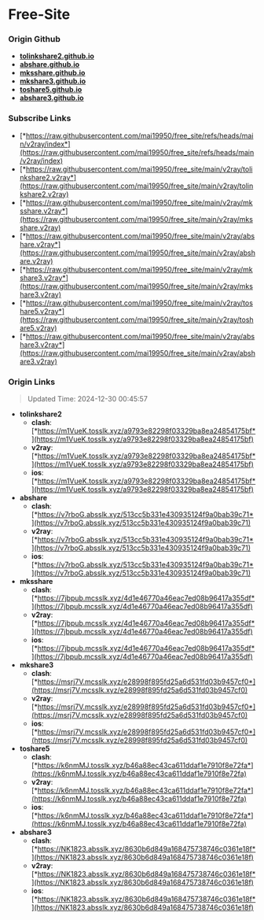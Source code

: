 # Free-Site

### Origin Github

- [**tolinkshare2.github.io**](https://github.com/tolinkshare2/tolinkshare2.github.io)
- [**abshare.github.io**](https://github.com/abshare/abshare.github.io)
- [**mksshare.github.io**](https://github.com/mksshare/mksshare.github.io)
- [**mkshare3.github.io**](https://github.com/mkshare3/mkshare3.github.io)
- [**toshare5.github.io**](https://github.com/toshare5/toshare5.github.io)
- [**abshare3.github.io**](https://github.com/abshare3/abshare3.github.io)

### Subscribe Links

- [*https://raw.githubusercontent.com/mai19950/free_site/refs/heads/main/v2ray/index*](https://raw.githubusercontent.com/mai19950/free_site/refs/heads/main/v2ray/index)
- [*https://raw.githubusercontent.com/mai19950/free_site/main/v2ray/tolinkshare2.v2ray*](https://raw.githubusercontent.com/mai19950/free_site/main/v2ray/tolinkshare2.v2ray)
- [*https://raw.githubusercontent.com/mai19950/free_site/main/v2ray/mksshare.v2ray*](https://raw.githubusercontent.com/mai19950/free_site/main/v2ray/mksshare.v2ray)
- [*https://raw.githubusercontent.com/mai19950/free_site/main/v2ray/abshare.v2ray*](https://raw.githubusercontent.com/mai19950/free_site/main/v2ray/abshare.v2ray)
- [*https://raw.githubusercontent.com/mai19950/free_site/main/v2ray/mkshare3.v2ray*](https://raw.githubusercontent.com/mai19950/free_site/main/v2ray/mkshare3.v2ray)
- [*https://raw.githubusercontent.com/mai19950/free_site/main/v2ray/toshare5.v2ray*](https://raw.githubusercontent.com/mai19950/free_site/main/v2ray/toshare5.v2ray)
- [*https://raw.githubusercontent.com/mai19950/free_site/main/v2ray/abshare3.v2ray*](https://raw.githubusercontent.com/mai19950/free_site/main/v2ray/abshare3.v2ray)

### Origin Links

> Updated Time: 2024-12-30 00:45:57

- **tolinkshare2**
  - **clash**: [*https://m1VueK.tosslk.xyz/a9793e82298f03329ba8ea24854175bf*](https://m1VueK.tosslk.xyz/a9793e82298f03329ba8ea24854175bf)
  - **v2ray**: [*https://m1VueK.tosslk.xyz/a9793e82298f03329ba8ea24854175bf*](https://m1VueK.tosslk.xyz/a9793e82298f03329ba8ea24854175bf)
  - **ios**: [*https://m1VueK.tosslk.xyz/a9793e82298f03329ba8ea24854175bf*](https://m1VueK.tosslk.xyz/a9793e82298f03329ba8ea24854175bf)
- **abshare**
  - **clash**: [*https://v7rboG.absslk.xyz/513cc5b331e430935124f9a0bab39c71*](https://v7rboG.absslk.xyz/513cc5b331e430935124f9a0bab39c71)
  - **v2ray**: [*https://v7rboG.absslk.xyz/513cc5b331e430935124f9a0bab39c71*](https://v7rboG.absslk.xyz/513cc5b331e430935124f9a0bab39c71)
  - **ios**: [*https://v7rboG.absslk.xyz/513cc5b331e430935124f9a0bab39c71*](https://v7rboG.absslk.xyz/513cc5b331e430935124f9a0bab39c71)
- **mksshare**
  - **clash**: [*https://7jbpub.mcsslk.xyz/4d1e46770a46eac7ed08b96417a355df*](https://7jbpub.mcsslk.xyz/4d1e46770a46eac7ed08b96417a355df)
  - **v2ray**: [*https://7jbpub.mcsslk.xyz/4d1e46770a46eac7ed08b96417a355df*](https://7jbpub.mcsslk.xyz/4d1e46770a46eac7ed08b96417a355df)
  - **ios**: [*https://7jbpub.mcsslk.xyz/4d1e46770a46eac7ed08b96417a355df*](https://7jbpub.mcsslk.xyz/4d1e46770a46eac7ed08b96417a355df)
- **mkshare3**
  - **clash**: [*https://msrj7V.mcsslk.xyz/e28998f895fd25a6d531fd03b9457cf0*](https://msrj7V.mcsslk.xyz/e28998f895fd25a6d531fd03b9457cf0)
  - **v2ray**: [*https://msrj7V.mcsslk.xyz/e28998f895fd25a6d531fd03b9457cf0*](https://msrj7V.mcsslk.xyz/e28998f895fd25a6d531fd03b9457cf0)
  - **ios**: [*https://msrj7V.mcsslk.xyz/e28998f895fd25a6d531fd03b9457cf0*](https://msrj7V.mcsslk.xyz/e28998f895fd25a6d531fd03b9457cf0)
- **toshare5**
  - **clash**: [*https://k6nmMJ.tosslk.xyz/b46a88ec43ca611ddaf1e7910f8e72fa*](https://k6nmMJ.tosslk.xyz/b46a88ec43ca611ddaf1e7910f8e72fa)
  - **v2ray**: [*https://k6nmMJ.tosslk.xyz/b46a88ec43ca611ddaf1e7910f8e72fa*](https://k6nmMJ.tosslk.xyz/b46a88ec43ca611ddaf1e7910f8e72fa)
  - **ios**: [*https://k6nmMJ.tosslk.xyz/b46a88ec43ca611ddaf1e7910f8e72fa*](https://k6nmMJ.tosslk.xyz/b46a88ec43ca611ddaf1e7910f8e72fa)
- **abshare3**
  - **clash**: [*https://NK1823.absslk.xyz/8630b6d849a168475738746c0361e18f*](https://NK1823.absslk.xyz/8630b6d849a168475738746c0361e18f)
  - **v2ray**: [*https://NK1823.absslk.xyz/8630b6d849a168475738746c0361e18f*](https://NK1823.absslk.xyz/8630b6d849a168475738746c0361e18f)
  - **ios**: [*https://NK1823.absslk.xyz/8630b6d849a168475738746c0361e18f*](https://NK1823.absslk.xyz/8630b6d849a168475738746c0361e18f)
